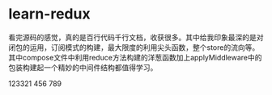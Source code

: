 # learn-redux
看完源码的感觉，真的是百行代码千行文档，收获很多。其中给我印象最深的是对闭包的运用，订阅模式的构建，最大限度的利用尖头函数，整个store的流向等。
其中compose文件中利用reduce方法构建的洋葱函数加上applyMiddleware中的包装构建起一个精妙的中间件结构都值得学习。

123321
456
789